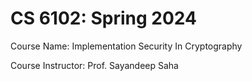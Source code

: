 # CS 6102: Spring 2024

Course Name: Implementation Security In Cryptography

Course Instructor: Prof. Sayandeep Saha
